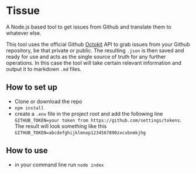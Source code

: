 # Tissue
A Node.js based tool to get issues from Github and translate them to whatever else.

This tool uses the official Github [Octokit](https://octokit.github.io/rest.js) API to grab issues from your Github repository, be that private or public. The resulting `.json` is then saved and ready for use and acts as the single source of truth for any further operations. In this case the tool will take certain relevant information and output it to markdown `.md` files.

## How to set up
- Clone or download the repo
- `npm install`
- create a `.env` file in the project root and add the following line `GITHUB_TOKEN=your token from https://github.com/settings/tokens`. The result will look something like this `GITHUB_TOKEN=abcdefghijklmnop1234567890zxcvbnmkjhg`

## How to use
- in your command line run `node index`